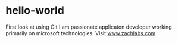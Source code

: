# hello-world
First look at using Git
I am passionate applicaton developer working primarily on microsoft technologies.
Visit www.zachlabs.com
